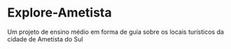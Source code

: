 # Explore-Ametista
Um projeto de ensino médio em forma de guia sobre os locais turísticos da cidade de Ametista do Sul
